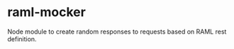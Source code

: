raml-mocker
===========

Node module to create random responses to requests based on RAML rest definition.
